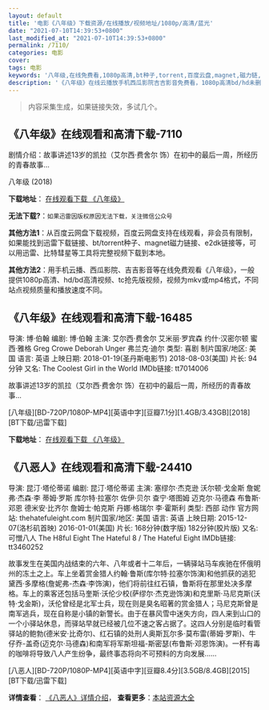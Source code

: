 ```yaml
---
layout: default
title: '电影《八年级》下载资源/在线播放/视频地址/1080p/高清/蓝光'
date: "2021-07-10T14:39:53+0800"
last_modified_at: "2021-07-10T14:39:53+0800"
permalink: /7110/
categories: 电影
cover:
tags: 电影
keywords: '八年级,在线免费看,1080p高清,bt种子,torrent,百度云盘,magnet,磁力链,迅雷下载资源'
description: '《八年级》在线云播放手机西瓜影院吉吉影音免费看，1080p高清bd/hd未删减完整版和tc抢先枪版，mkv/mp4格式，附带bt/torrent种子、magnet/磁力链、百度云盘、网盘资源迅雷下载链接'
---
```


>内容采集生成，如果链接失效，多试几个。


## 《八年级》在线观看和高清下载-7110

剧情介绍：故事讲述13岁的凯拉（艾尔西·费舍尔 饰）在初中的最后一周，所经历的青春故事...


八年级 (2018)

**下载地址**： [在线观看下载 《八年级》](https://www.btbtdy.me/btdy/dy13622.html) 


**无法下载?**：`如果迅雷因版权原因无法下载，关注微信公众号 `

**其他方法1**：从百度云网盘下载视频，百度云网盘支持在线观看，非会员有限制，如果能找到迅雷下载链接、bt/torrent种子、magnet磁力链接、e2dk链接等，可以用迅雷、比特彗星等工具将完整视频下载到本地。

**其他方法2**：用手机云播、西瓜影院、吉吉影音等在线免费观看《八年级》，一般提供1080p高清、hd/bd高清视频、tc抢先版视频，视频为mkv或mp4格式，不同站点视频质量和播放速度不同。


## 《八年级》在线观看和高清下载-16485

导演: 博·伯翰 编剧: 博·伯翰 主演: 艾尔西·费舍尔 艾米丽·罗宾森 约什·汉密尔顿 蜜西·雅格 Greg Crowe Deborah Unger 弗兰克·迪尔 类型: 喜剧 制片国家/地区: 美国 语言: 英语 上映日期: 2018-01-19(圣丹斯电影节) 2018-08-03(美国) 片长: 94分钟 又名: The Coolest Girl in the World IMDb链接: tt7014006

故事讲述13岁的凯拉（艾尔西·费舍尔 饰）在初中的最后一周，所经历的青春故事…


[八年级][BD-720P/1080P-MP4][英语中字][豆瓣7.1分][1.4GB/3.43GB][2018][BT下载/迅雷下载]

**下载地址**： [在线观看下载 《八年级》](https://www.btdx8.com/torrent/bnj_2018.html) 


## 《八恶人》在线观看和高清下载-24410

导演: 昆汀·塔伦蒂诺 编剧: 昆汀·塔伦蒂诺 主演: 塞缪尔·杰克逊 沃尔顿·戈金斯 詹妮弗·杰森·李 蒂姆·罗斯 库尔特·拉塞尔 佐伊·贝尔 查宁·塔图姆 迈克尔·马德森 布鲁斯·邓恩 德米安·比齐尔 詹姆士·帕克斯 丹娜·格瑞尔 李·霍斯利 类型: 西部 动作 官方网站: thehatefuleight.com 制片国家/地区: 美国 语言: 英语 上映日期: 2015-12-07(洛杉矶首映) 2016-01-01(美国) 片长: 168分钟(数字版) 182分钟(胶片版) 又名: 可憎八人 The H8ful Eight The Hateful 8 / The Hateful Eight IMDb链接: tt3460252

故事发生在美国内战结束的六年、八年或者十二年后，一辆驿站马车疾驰在怀俄明州的冻土之上。车上坐着赏金猎人约翰·鲁斯(库尔特·拉塞尔饰演)和他抓获的逃犯黛西·多摩格(詹妮弗-杰森·李饰演)，他们将前往红石镇，鲁斯将在那里处决多摩格。车上的乘客还包括马奎斯·沃伦少校(萨缪尔·杰克逊饰演)和克里斯·马尼克斯(沃特·戈金斯)，沃伦曾经是北军士兵，现在则是臭名昭著的赏金猎人；马尼克斯曾是南军逃兵，现在自称是小镇的新警长。由于在暴风雪中迷失方向，四人来到山口的一个小驿站休息，而驿站早就已经被几位不速之客占据了。这四人分别是临时看管驿站的鲍勃(德米安·比奇尔)、红石镇的处刑人奥斯瓦尔多·莫布雷(蒂姆·罗斯)、牛仔乔-盖奇(迈克尔·马德森)和南军将军斯坦福-斯密瑟(布鲁斯·邓恩饰演)。一杯有毒的咖啡将导致八人产生纷争，最终事态将向不可预料的方向发展……


[八恶人][BD-720P/1080P-MP4][英语中字][豆瓣8.4分][3.5GB/8.4GB][2015][BT下载/迅雷下载]

**详情查看**： [《八恶人》详情介绍](/movie/24410/)， **查看更多**：[本站资源大全](/movie/t/all/)

